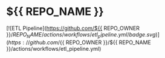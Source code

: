 # ${{ REPO_NAME }}

[![ETL Pipeline](https://github.com/${{ REPO_OWNER }}/${{ REPO_NAME }}/actions/workflows/etl_pipeline.yml/badge.svg)](https://github.com/${{ REPO_OWNER }}/${{ REPO_NAME }}/actions/workflows/etl_pipeline.yml)